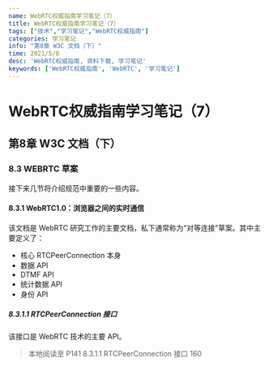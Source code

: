 ```yaml
---
name: WebRTC权威指南学习笔记（7）
title: WebRTC权威指南学习笔记（7）
tags: ["技术","学习笔记","WebRTC权威指南"]
categories: 学习笔记
info: "第8章 W3C 文档（下）"
time: 2021/5/8
desc: 'WebRTC权威指南, 资料下载, 学习笔记'
keywords: ['WebRTC权威指南', 'WebRTC', '学习笔记']
---
```


# WebRTC权威指南学习笔记（7）

## 第8章 W3C 文档（下）

### 8.3 WEBRTC 草案

接下来几节将介绍规范中重要的一些内容。

#### 8.3.1 WebRTC1.0：浏览器之间的实时通信

该文档是 WebRTC 研究工作的主要文档，私下通常称为“对等连接”草案。其中主要定义了：

- 核心 RTCPeerConnection 本身
- 数据 API
- DTMF API
- 统计数据 API
- 身份 API

##### 8.3.1.1 RTCPeerConnection 接口

该接口是 WebRTC 技术的主要 API。







> 本地阅读至 P141 8.3.1.1 RTCPeerConnection 接口 160